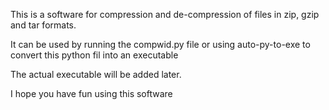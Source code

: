 This is a software for compression and de-compression of files in zip, gzip and tar formats.

It can be used by running the compwid.py file or using auto-py-to-exe to convert this python fil into an executable

The actual executable will be added later.

I hope you have fun using this software
